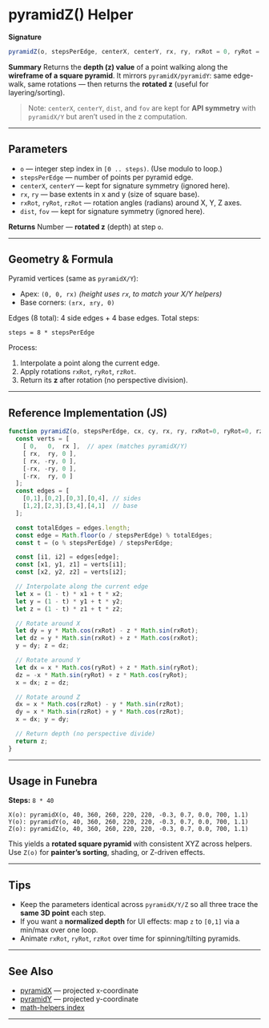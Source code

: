 # pyramidZ() Helper

**Signature**

```js
pyramidZ(o, stepsPerEdge, centerX, centerY, rx, ry, rxRot = 0, ryRot = 0, rzRot = 0, dist = 700, fov = 1.0)
```

**Summary**
Returns the **depth (z) value** of a point walking along the **wireframe of a square pyramid**.
It mirrors `pyramidX/pyramidY`: same edge-walk, same rotations — then returns the **rotated z** (useful for layering/sorting).

> Note: `centerX`, `centerY`, `dist`, and `fov` are kept for **API symmetry** with `pyramidX/Y` but aren’t used in the z computation.

---

## Parameters

* `o` — integer step index in `[0 .. steps)`. (Use modulo to loop.)
* `stepsPerEdge` — number of points per pyramid edge.
* `centerX`, `centerY` — kept for signature symmetry (ignored here).
* `rx`, `ry` — base extents in x and y (size of square base).
* `rxRot`, `ryRot`, `rzRot` — rotation angles (radians) around X, Y, Z axes.
* `dist`, `fov` — kept for signature symmetry (ignored here).

**Returns**
Number — **rotated z** (depth) at step `o`.

---

## Geometry & Formula

Pyramid vertices (same as `pyramidX/Y`):

* Apex: `(0, 0, rx)` *(height uses `rx`, to match your X/Y helpers)*
* Base corners: `(±rx, ±ry, 0)`

Edges (8 total): 4 side edges + 4 base edges.
Total steps:

```
steps = 8 * stepsPerEdge
```

Process:

1. Interpolate a point along the current edge.
2. Apply rotations `rxRot`, `ryRot`, `rzRot`.
3. Return its **z** after rotation (no perspective division).

---

## Reference Implementation (JS)

```js
function pyramidZ(o, stepsPerEdge, cx, cy, rx, ry, rxRot=0, ryRot=0, rzRot=0, dist=700, fov=1.0){
  const verts = [
    [ 0,   0,  rx ],  // apex (matches pyramidX/Y)
    [ rx,  ry, 0 ],
    [ rx, -ry, 0 ],
    [-rx, -ry, 0 ],
    [-rx,  ry, 0 ]
  ];
  const edges = [
    [0,1],[0,2],[0,3],[0,4], // sides
    [1,2],[2,3],[3,4],[4,1]  // base
  ];

  const totalEdges = edges.length;
  const edge = Math.floor(o / stepsPerEdge) % totalEdges;
  const t = (o % stepsPerEdge) / stepsPerEdge;

  const [i1, i2] = edges[edge];
  const [x1, y1, z1] = verts[i1];
  const [x2, y2, z2] = verts[i2];

  // Interpolate along the current edge
  let x = (1 - t) * x1 + t * x2;
  let y = (1 - t) * y1 + t * y2;
  let z = (1 - t) * z1 + t * z2;

  // Rotate around X
  let dy = y * Math.cos(rxRot) - z * Math.sin(rxRot);
  let dz = y * Math.sin(rxRot) + z * Math.cos(rxRot);
  y = dy; z = dz;

  // Rotate around Y
  let dx = x * Math.cos(ryRot) + z * Math.sin(ryRot);
  dz = -x * Math.sin(ryRot) + z * Math.cos(ryRot);
  x = dx; z = dz;

  // Rotate around Z
  dx = x * Math.cos(rzRot) - y * Math.sin(rzRot);
  dy = x * Math.sin(rzRot) + y * Math.cos(rzRot);
  x = dx; y = dy;

  // Return depth (no perspective divide)
  return z;
}
```

---

## Usage in Funebra

**Steps:** `8 * 40`

```
X(o): pyramidX(o, 40, 360, 260, 220, 220, -0.3, 0.7, 0.0, 700, 1.1)
Y(o): pyramidY(o, 40, 360, 260, 220, 220, -0.3, 0.7, 0.0, 700, 1.1)
Z(o): pyramidZ(o, 40, 360, 260, 220, 220, -0.3, 0.7, 0.0, 700, 1.1)
```

This yields a **rotated square pyramid** with consistent XYZ across helpers. Use `Z(o)` for **painter’s sorting**, shading, or Z-driven effects.

---

## Tips

* Keep the parameters identical across `pyramidX/Y/Z` so all three trace the **same 3D point** each step.
* If you want a **normalized depth** for UI effects: map `z` to `[0,1]` via a min/max over one loop.
* Animate `rxRot`, `ryRot`, `rzRot` over time for spinning/tilting pyramids.

---

## See Also

* [pyramidX](pyramidX.md) — projected x-coordinate
* [pyramidY](pyramidY.md) — projected y-coordinate
* [math-helpers index](../math-helpers.md)

---

